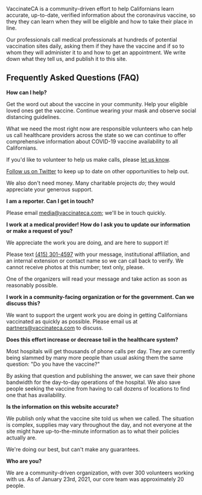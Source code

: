 VaccinateCA is a community-driven effort to help Californians learn accurate, up-to-date, verified information about the coronavirus vaccine, so they they can learn when they will be eligible and how to take their place in line.

Our professionals call medical professionals at hundreds of potential vaccination sites daily, asking them if they have the vaccine and if so to whom they will administer it to and how to get an appointment. We write down what they tell us, and publish it to this site.

<h2 class="text-2xl font-bold leading-tight text-gray-900 mt-8 mb-4">
Frequently Asked Questions (FAQ)
</h2>

<b>How can I help?</b>

Get the word out about the vaccine in your community. Help your eligible loved ones get the vaccine. Continue wearing your mask and observe social distancing guidelines.

What we need the most right now are responsible volunteers who can help us call healthcare providers across the state so we can continue to offer comprehensive information about COVID-19 vaccine availability to all Californians. 

If you'd like to volunteer to help us make calls, please <a href="https://airtable.com/shrY9Ac8PGuudZAe3">let us know</a>.

<a href="https://twitter.com/{{ site.twitter_username }}">Follow us on Twitter</a> to keep up to date on other opportunities to help out.

We also don't need money. Many charitable projects <i>do</i>; they would appreciate your generous support.

<b>I am a reporter. Can I get in touch?</b>

Please email <a href="mailto:media@vaccinateca.com">media@vaccinateca.com</a>; we'll be in touch quickly.

<b>I work at a medical provider! How do I ask you to update our information or make a request of you?</b>

We appreciate the work you are doing, and are here to support it!

Please text <a href="tel:+14153014597">(415) 301-4597</a> with your message, institutional affiliation, and an internal extension or contact name so we can call back to verify. We cannot receive photos at this number; text only, please.

One of the organizers will read your message and take action as soon as reasonably possible.

<b>I work in a community-facing organization or for the government. Can we discuss this?</b>

We want to support the urgent work you are doing in getting Californians vaccinated as quickly as possible. Please email us at <a href="mailto:partners@vaccinateca.com">partners@vaccinateca.com</a> to discuss.

<b>Does this effort increase or decrease toil in the healthcare system?</b>

Most hospitals will get thousands of phone calls per day. They are currently being slammed by many more people than usual asking them the same question: "Do you have the vaccine?"

By asking that question and publishing the answer, we can save their phone bandwidth for the day-to-day operations of the hospital. We also save people seeking the vaccine from having to call dozens of locations to find one that has availability.

<b>Is the information on this website accurate?</b>

We publish only what the vaccine site told us when we called. The situation is complex, supplies may vary throughout the day, and not everyone at the site might have up-to-the-minute information as to what their policies actually are.

We're doing our best, but can't make any guarantees.

<b>Who are you?</b>

We are a community-driven organization, with over 300 volunteers working with us. As of January 23rd, 2021, our core team was approximately 20 people.
